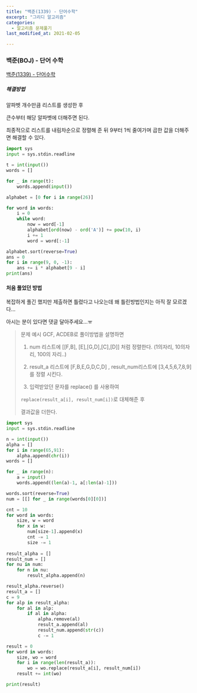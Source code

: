 ```yaml
---
title: "백준(1339) - 단어수학"
excerpt: "그리디 알고리즘"
categories:
  - 알고리즘 문제풀기
last_modified_at: 2021-02-05

---
```


### 백준(BOJ) - 단어 수학

[백준(1339) - 단어수학](https://www.acmicpc.net/problem/1339)

##### 해결방법 

알파벳 개수만큼 리스트를 생성한 후

큰수부터 해당 알파벳에 더해주면 된다.

최종적으로 리스트를 내림차순으로 정렬해 준 뒤 9부터 1씩 줄여가며 곱한 값을 더해주면 해결할 수 있다.

```python
import sys
input = sys.stdin.readline

t = int(input())
words = []

for _ in range(t):
    words.append(input())

alphabet = [0 for i in range(26)]

for word in words:
    i = 0
    while word:
        now = word[-1]
        alphabet[ord(now) - ord('A')] += pow(10, i)
        i += 1
        word = word[:-1]

alphabet.sort(reverse=True)
ans = 0
for i in range(9, 0, -1):
    ans += i * alphabet[9 - i]
print(ans)
```



#### 처음 풀었던 방법

복잡하게 풀긴 했지만 제출하면 틀렸다고 나오는데 왜 틀린방법인지는 아직 잘 모르겠다...

아시는 분이 있다면 댓글 달아주세요...ㅠ

>문제 예시 GCF, ACDEB로 풀이방법을 설명하면
>
>1. num 리스트에 [[F,B], [E],[G,D],[C],[D]] 처럼 정렬한다. (1의자리, 10의자리, 100의 자리..)
>
>2. result_a 리스트에 [F,B,E,G,D,C,D] ,  result_num리스트에 [3,4,5,6,7,8,9] 를 정렬 시킨다.
>
> 3. 입력받았던 문자를 replace() 를 사용하여
>
>  `replace(result_a[i], result_num[i])`로 대체해준 후
>
>   결과값을 더한다.

```python
import sys
input = sys.stdin.readline

n = int(input())
alpha = []
for i in range(65,91):
    alpha.append(chr(i))
words = []

for _ in range(n):
    a = input()
    words.append((len(a)-1, a[:len(a)-1]))

words.sort(reverse=True)
num = [[] for _ in range(words[0][0])]

cnt = 10
for word in words:
    size, w = word
    for x in w:
        num[size-1].append(x)
        cnt -= 1
        size -= 1
        
result_alpha = []
result_num = []
for nu in num:
    for n in nu:
        result_alpha.append(n)

result_alpha.reverse()
result_a = []
c = 9
for alp in result_alpha:
    for al in alp:
        if al in alpha:
            alpha.remove(al)
            result_a.append(al)
            result_num.append(str(c))
            c -= 1

result = 0
for word in words:
    size, wo = word
    for i in range(len(result_a)):
        wo = wo.replace(result_a[i], result_num[i])
    result += int(wo)

print(result)
```

